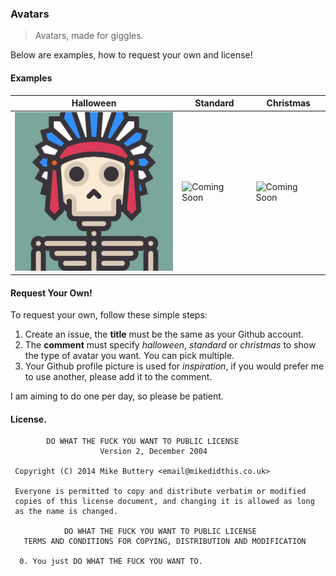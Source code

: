 ### Avatars

> Avatars, made for giggles.

Below are examples, how to request your own and license!

#### Examples
 
| Halloween  | Standard | Christmas |
| ------------- | ------------- | ------------- |
![rlemon](/rlemon/halloween.png?raw=true) | ![Coming Soon](http://i.imgur.com/dI64dcE.png) | ![Coming Soon](http://i.imgur.com/dI64dcE.png)


#### Request Your Own!

To request your own, follow these simple steps:

1. Create an issue, the **title** must be the same as your Github account.
2. The **comment** must specify *halloween*, *standard* or *christmas* to show the type of avatar you want. You can pick multiple. 
3. Your Github profile picture is used for *inspiration*, if you would prefer me to use another, please add it to the comment.

I am aiming to do one per day, so please be patient. 

#### License.

```
        DO WHAT THE FUCK YOU WANT TO PUBLIC LICENSE 
                    Version 2, December 2004 

 Copyright (C) 2014 Mike Buttery <email@mikedidthis.co.uk> 

 Everyone is permitted to copy and distribute verbatim or modified 
 copies of this license document, and changing it is allowed as long 
 as the name is changed. 

            DO WHAT THE FUCK YOU WANT TO PUBLIC LICENSE 
   TERMS AND CONDITIONS FOR COPYING, DISTRIBUTION AND MODIFICATION 

  0. You just DO WHAT THE FUCK YOU WANT TO.
 ```


